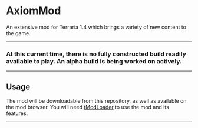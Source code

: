 # AxiomMod
An extensive mod for Terraria 1.4 which brings a variety of new content to the game.

---

### At this current time, there is no fully constructed build readily available to play. An alpha build is being worked on actively.

---

## Usage
The mod will be downloadable from this repository, as well as available on the mod browser. You will need [tModLoader]("https://github.com/tModLoader/tModLoader") to use the mod and its features.

---


